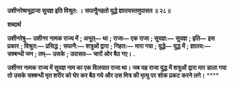 **उशीनरेष्वभूद्राजा सुयज्ञ इति विश्रुत: ।** **सपत्नैॢनहतो युद्धे ज्ञातयस्तमुपासत ॥ २८॥** 

**शब्दार्थ** 

**उशीनरेषु—** **उशीनर नामक राज्य में** **; अभूत्—** **था** **; राजा—** **एक राजा** **; सुयज्ञ:—** **सुयज्ञ** **; इति—** **इस प्रकार** **; विश्रुत:—** **प्रसिद्ध** **;** **सपत्नै:—** **शत्रुओं द्वारा** **; निहत:—** **मारा गया** **; युद्धे—** **युद्ध में** **; ज्ञातय:—** **सश्बन्धी जन** **; तम्—** **उसके** **; उपासत—** **चारों ओर बैठ** **गए।** **.** 

**उशीनर नामक राज्य में सुयज्ञ नाम का एक विलयात राजा था। जब यह राजा युद्ध में शत्रुओं** **द्वारा मार डाला गया तो उसके सश्बन्धी मृत शरीर को घेर कर बैठ गये और उस मित्र की मृत्यु पर** **शोक प्रकट करने लगे।** **** 